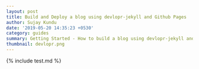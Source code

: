 ```yaml
---
layout: post
title: Build and Deploy a blog using devlopr-jekyll and Github Pages
author: Sujay Kundu
date: '2019-05-20 14:35:23 +0530'
category: guides
summary: Getting Started - How to build a blog using devlopr-jekyll and Github Pages
thumbnail: devlopr.png
---
```


{% include test.md %}